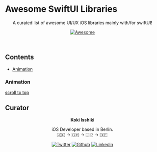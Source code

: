 # Awesome SwiftUI Libraries 


<div align="center">
    <p>A curated list of awesome UI/UX iOS libraries mainly with/for swiftUI!</p>

[![Awesome](https://cdn.rawgit.com/sindresorhus/awesome/d7305f38d29fed78fa85652e3a63e154dd8e8829/media/badge.svg)](https://github.com/one1color/awesome-swiftUI-libraries)

</div>

<br>

## **Contents**
- [Animation](#Animation)


### Animation
[scroll to top](#readme)


## **Curator** 
<div align="center">
<b>Koki Isshiki</b>
<p>iOS Developer based in Berlin. <br>
🇯🇵 → 🇨🇭 → 🇯🇵 → 🇩🇪 
</p>


[![Twitter](https://img.shields.io/badge/Twitter-000?style=for-the-badge&logo=Twitter&logoColor=1DA1F2)](https://twitter.com/color1one)
[![Github](https://img.shields.io/badge/GitHub-000?style=for-the-badge&logo=GitHub&logoColor=white)](https://github.com/one1color)
[![Linkedin](https://img.shields.io/badge/LinkedIn-000?style=for-the-badge&logo=LinkedIn&logoColor=0072b1)](https://www.linkedin.com/in/koki-isshiki/)



</div>

